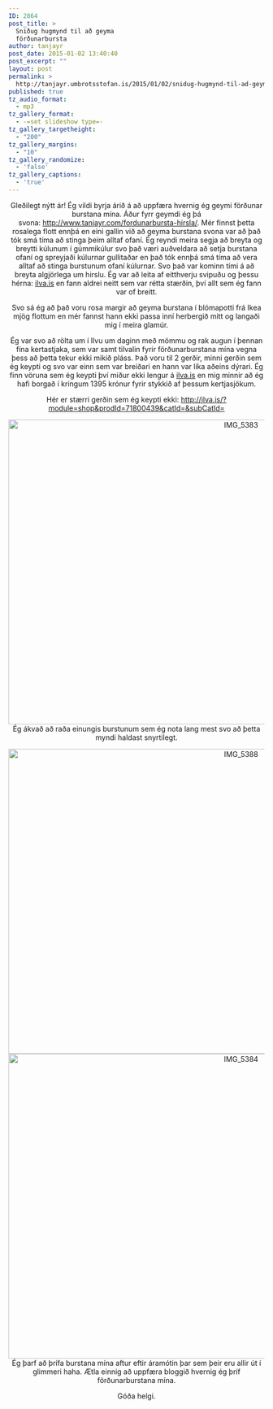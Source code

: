 ```yaml
---
ID: 2864
post_title: >
  Sniðug hugmynd til að geyma
  förðunarbursta
author: tanjayr
post_date: 2015-01-02 13:40:40
post_excerpt: ""
layout: post
permalink: >
  http://tanjayr.umbrotsstofan.is/2015/01/02/snidug-hugmynd-til-ad-geyma-fordunarbursta/
published: true
tz_audio_format:
  - mp3
tz_gallery_format:
  - -=set slideshow type=-
tz_gallery_targetheight:
  - "200"
tz_gallery_margins:
  - "10"
tz_gallery_randomize:
  - 'false'
tz_gallery_captions:
  - 'true'
---
```

<p style="text-align: center;">Gleðilegt nýtt ár! Ég vildi byrja árið á að uppfæra hvernig ég geymi förðunar burstana mína. Áður fyrr geymdi ég þá svona: <a href="http://www.tanjayr.com/fordunarbursta-hirsla/" target="_blank">http://www.tanjayr.com/fordunarbursta-hirsla/</a>. Mér finnst þetta rosalega flott ennþá en eini gallin við að geyma burstana svona var að það tók smá tíma að stinga þeim alltaf ofaní. Ég reyndi meira segja að breyta og breytti kúlunum í gúmmikúlur svo það væri auðveldara að setja burstana ofaní og spreyjaði kúlurnar gullitaðar en það tók ennþá smá tíma að vera alltaf að stinga burstunum ofaní kúlurnar. Svo það var kominn tími á að breyta algjörlega um hirslu. Ég var að leita af eitthverju svipuðu og þessu hérna: <a title="ilva.is" href="http://ilva.is/?module=shop&amp;prodId=940004562&amp;catId=19&amp;subCatId=71" target="_blank">ilva.is</a> en fann aldrei neitt sem var rétta stærðin, því allt sem ég fann var of breitt.</p>
<p style="text-align: center;">Svo sá ég að það voru rosa margir að geyma burstana í blómapotti frá Ikea mjög flottum en mér fannst hann ekki passa inní herbergið mitt og langaði mig í meira glamúr.</p>
<p style="text-align: center;">Ég var svo að rölta um í Ilvu um daginn með mömmu og rak augun í þennan fína kertastjaka, sem var samt tilvalin fyrir förðunarburstana mína vegna þess að þetta tekur ekki mikið pláss. Það voru til 2 gerðir, minni gerðin sem ég keypti og svo var einn sem var breiðari en hann var líka aðeins dýrari. Ég finn vöruna sem ég keypti því miður ekki lengur á <a title="ilva.is" href="http://ilva.is" target="_blank">ilva.is</a> en mig minnir að ég hafi borgað í kringum 1395 krónur fyrir stykkið af þessum kertjasjökum.</p>
<p style="text-align: center;">Hér er stærri gerðin sem ég keypti ekki: <a href="http://ilva.is/?module=shop&amp;prodId=71800439&amp;catId=&amp;subCatId=" target="_blank">http://ilva.is/?module=shop&amp;prodId=71800439&amp;catId=&amp;subCatId=</a></p>
<p style="text-align: center;"><img class="aligncenter size-large wp-image-2865" src="http://www.tanjayr.com/wp-content/uploads/2015/01/IMG_5383-1024x683.jpg" alt="IMG_5383" width="900" height="600" />Ég ákvað að raða einungis burstunum sem ég nota lang mest svo að þetta myndi haldast snyrtilegt.</p>
<p style="text-align: center;"><img class="aligncenter size-large wp-image-2867" src="http://www.tanjayr.com/wp-content/uploads/2015/01/IMG_5388-1024x683.jpg" alt="IMG_5388" width="900" height="600" />
<img class="aligncenter size-large wp-image-2866" src="http://www.tanjayr.com/wp-content/uploads/2015/01/IMG_5384-1024x683.jpg" alt="IMG_5384" width="900" height="600" />Ég þarf að þrífa burstana mína aftur eftir áramótin þar sem þeir eru allir út í glimmeri haha. Ætla einnig að uppfæra bloggið hvernig ég þríf förðunarburstana mína.</p>
<p style="text-align: center;">Góða helgi.</p>